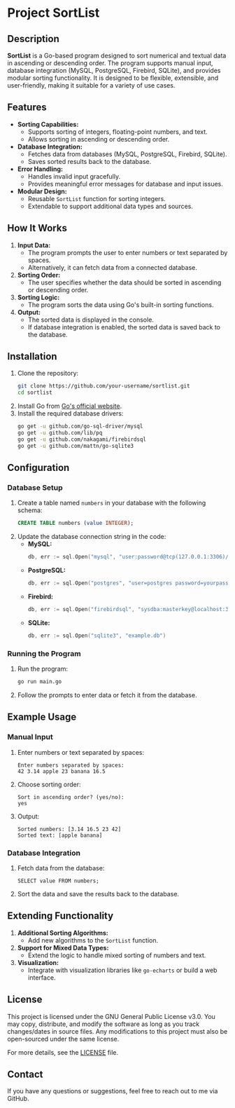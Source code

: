 # Project SortList

## Description
**SortList** is a Go-based program designed to sort numerical and textual data in ascending or descending order. The program supports manual input, database integration (MySQL, PostgreSQL, Firebird, SQLite), and provides modular sorting functionality. It is designed to be flexible, extensible, and user-friendly, making it suitable for a variety of use cases.

## Features
- **Sorting Capabilities:**
  - Supports sorting of integers, floating-point numbers, and text.
  - Allows sorting in ascending or descending order.
- **Database Integration:**
  - Fetches data from databases (MySQL, PostgreSQL, Firebird, SQLite).
  - Saves sorted results back to the database.
- **Error Handling:**
  - Handles invalid input gracefully.
  - Provides meaningful error messages for database and input issues.
- **Modular Design:**
  - Reusable `SortList` function for sorting integers.
  - Extendable to support additional data types and sources.

## How It Works
1. **Input Data:**
   - The program prompts the user to enter numbers or text separated by spaces.
   - Alternatively, it can fetch data from a connected database.
2. **Sorting Order:**
   - The user specifies whether the data should be sorted in ascending or descending order.
3. **Sorting Logic:**
   - The program sorts the data using Go's built-in sorting functions.
4. **Output:**
   - The sorted data is displayed in the console.
   - If database integration is enabled, the sorted data is saved back to the database.

## Installation
1. Clone the repository:
   ```bash
   git clone https://github.com/your-username/sortlist.git
   cd sortlist
   ```
2. Install Go from [Go's official website](https://go.dev/).
3. Install the required database drivers:
   ```bash
   go get -u github.com/go-sql-driver/mysql
   go get -u github.com/lib/pq
   go get -u github.com/nakagami/firebirdsql
   go get -u github.com/mattn/go-sqlite3
   ```

## Configuration
### Database Setup
1. Create a table named `numbers` in your database with the following schema:
   ```sql
   CREATE TABLE numbers (value INTEGER);
   ```
2. Update the database connection string in the code:
   - **MySQL:**
     ```go
     db, err := sql.Open("mysql", "user:password@tcp(127.0.0.1:3306)/dbname")
     ```
   - **PostgreSQL:**
     ```go
     db, err := sql.Open("postgres", "user=postgres password=yourpassword dbname=yourdb sslmode=disable")
     ```
   - **Firebird:**
     ```go
     db, err := sql.Open("firebirdsql", "sysdba:masterkey@localhost:3050/yourdb.fdb")
     ```
   - **SQLite:**
     ```go
     db, err := sql.Open("sqlite3", "example.db")
     ```

### Running the Program
1. Run the program:
   ```bash
   go run main.go
   ```
2. Follow the prompts to enter data or fetch it from the database.

## Example Usage
### Manual Input
1. Enter numbers or text separated by spaces:
   ```
   Enter numbers separated by spaces:
   42 3.14 apple 23 banana 16.5
   ```
2. Choose sorting order:
   ```
   Sort in ascending order? (yes/no):
   yes
   ```
3. Output:
   ```
   Sorted numbers: [3.14 16.5 23 42]
   Sorted text: [apple banana]
   ```

### Database Integration
1. Fetch data from the database:
   ```
   SELECT value FROM numbers;
   ```
2. Sort the data and save the results back to the database.

## Extending Functionality
1. **Additional Sorting Algorithms:**
   - Add new algorithms to the `SortList` function.
2. **Support for Mixed Data Types:**
   - Extend the logic to handle mixed sorting of numbers and text.
3. **Visualization:**
   - Integrate with visualization libraries like `go-echarts` or build a web interface.

## License
This project is licensed under the GNU General Public License v3.0. You may copy, distribute, and modify the software as long as you track changes/dates in source files. Any modifications to this project must also be open-sourced under the same license.

For more details, see the [LICENSE](https://www.gnu.org/licenses/gpl-3.0.en.html) file.

## Contact
If you have any questions or suggestions, feel free to reach out to me via GitHub.
